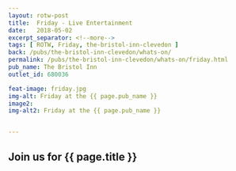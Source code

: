 ```yaml
---
layout: rotw-post
title:  Friday - Live Entertainment
date:   2018-05-02
excerpt_separator: <!--more-->
tags: [ ROTW, Friday, the-bristol-inn-clevedon ]
back: /pubs/the-bristol-inn-clevedon/whats-on/
permalink: /pubs/the-bristol-inn-clevedon/whats-on/friday.html
pub_name: The Bristol Inn
outlet_id: 680036

feat-image: friday.jpg
img-alt: Friday at the {{ page.pub_name }}
image2:
img-alt2: Friday at the {{ page.pub_name }}


---
```


<h2>Join us for {{ page.title }}</h2>